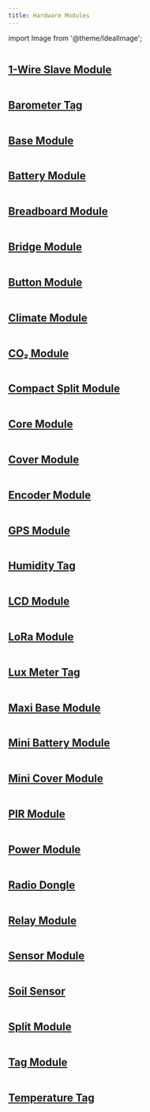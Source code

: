 ```yaml
---
title: Hardware Modules
---
```

import Image from '@theme/IdealImage';


<div class="container">
  <div class="row">
    <div class="col">
      <div><Image img={require('./1-wire-module.png')} /></div>
      <div><a href="./about-one-wire-slave-module"><h2 style={{textAlign: 'center'}}>1-Wire Slave Module</h2></a></div>
    </div>
    <div class="col">
      <div><Image img={require('./barometer-tag.png')} /></div>
      <div><a href="./about-barometer-tag"><h2 style={{textAlign: 'center'}}>Barometer Tag</h2></a></div>
    </div>
    <div class="col">
      <div><Image img={require('./base-module.png')} /></div>
      <div><a href="./about-base-module"><h2 style={{textAlign: 'center'}}>Base Module</h2></a></div>
    </div>
  </div>
  <div class="row">
    <div class="col">
      <div><Image img={require('./battery-module.png')} /></div>
      <div><a href="./about-battery-module"><h2 style={{textAlign: 'center'}}>Battery Module</h2></a></div>
    </div>
    <div class="col">
      <div><Image img={require('./breadboard-module.png')} /></div>
      <div><a href="./about-breadboard-module"><h2 style={{textAlign: 'center'}}>Breadboard Module</h2></a></div>
    </div>
    <div class="col">
      <div><Image img={require('./bridge-module.png')} /></div>
      <div><a href="./about-bridge-module"><h2 style={{textAlign: 'center'}}>Bridge Module</h2></a></div>
    </div>
  </div>
  <div class="row">
    <div class="col">
      <div><Image img={require('./button-module.png')} /></div>
      <div><a href="./about-button-module"><h2 style={{textAlign: 'center'}}>Button Module</h2></a></div>
    </div>
    <div class="col">
      <div><Image img={require('./climate-module.png')} /></div>
      <div><a href="./about-climate-module"><h2 style={{textAlign: 'center'}}>Climate Module</h2></a></div>
    </div>
    <div class="col">
      <div><Image img={require('./co2-module.png')} /></div>
      <div><a href="./about-co2-module"><h2 style={{textAlign: 'center'}}>CO₂ Module</h2></a></div>
    </div>
  </div>
  <div class="row">
    <div class="col">
      <div><Image img={require('./compact-split-module.png')} /></div>
      <div><a href="./about-compact-split-module"><h2 style={{textAlign: 'center'}}>Compact Split Module</h2></a></div>
    </div>
    <div class="col">
      <div><Image img={require('./core-module.png')} /></div>
      <div><a href="./about-core-module"><h2 style={{textAlign: 'center'}}>Core Module</h2></a></div>
    </div>
    <div class="col">
      <div><Image img={require('./cover-module.png')} /></div>
      <div><a href="./about-cover-module"><h2 style={{textAlign: 'center'}}>Cover Module</h2></a></div>
    </div>
  </div>
  <div class="row">
    <div class="col">
      <div><Image img={require('./encoder-module.png')} /></div>
      <div><a href="./about-encoder-module"><h2 style={{textAlign: 'center'}}>Encoder Module</h2></a></div>
    </div>
    <div class="col">
      <div><Image img={require('./gps-module.png')} /></div>
      <div><a href="./about-gps-module"><h2 style={{textAlign: 'center'}}>GPS Module</h2></a></div>
    </div>
    <div class="col">
      <div><Image img={require('./humidity-tag.png')} /></div>
      <div><a href="./about-humidity-tag"><h2 style={{textAlign: 'center'}}>Humidity Tag</h2></a></div>
    </div>
  </div>
  <div class="row">
    <div class="col">
      <div><Image img={require('./lcd-module.png')} /></div>
      <div><a href="./about-lcd-module"><h2 style={{textAlign: 'center'}}>LCD Module</h2></a></div>
    </div>
    <div class="col">
      <div><Image img={require('./lora-module.png')} /></div>
      <div><a href="./about-lora-module"><h2 style={{textAlign: 'center'}}>LoRa Module</h2></a></div>
    </div>
    <div class="col">
      <div><Image img={require('./lux-meter-tag.png')} /></div>
      <div><a href="./about-lux-meter-tag"><h2 style={{textAlign: 'center'}}>Lux Meter Tag</h2></a></div>
    </div>
  </div>
  <div class="row">
    <div class="col">
      <div><Image img={require('./maxi-base-module.png')} /></div>
      <div><a href="./about-maxi-base-module"><h2 style={{textAlign: 'center'}}>Maxi Base Module</h2></a></div>
    </div>
    <div class="col">
      <div><Image img={require('./mini-battery-module.png')} /></div>
      <div><a href="./about-mini-battery-module"><h2 style={{textAlign: 'center'}}>Mini Battery Module</h2></a></div>
    </div>
    <div class="col">
      <div><Image img={require('./mini-cover-module.png')} /></div>
      <div><a href="./about-mini-cover-module"><h2 style={{textAlign: 'center'}}>Mini Cover Module</h2></a></div>
    </div>
  </div>
  <div class="row">
    <div class="col">
      <div><Image img={require('./pir-module.png')} /></div>
      <div><a href="./about-pir-module"><h2 style={{textAlign: 'center'}}>PIR Module</h2></a></div>
    </div>
    <div class="col">
      <div><Image img={require('./power-module.png')} /></div>
      <div><a href="./about-power-module"><h2 style={{textAlign: 'center'}}>Power Module</h2></a></div>
    </div>
    <div class="col">
      <div><Image img={require('./radio-dongle.png')} /></div>
      <div><a href="./about-radio-dongle"><h2 style={{textAlign: 'center'}}>Radio Dongle</h2></a></div>
    </div>
  </div>
  <div class="row">
    <div class="col">
      <div><Image img={require('./relay-module.png')} /></div>
      <div><a href="./about-relay-module"><h2 style={{textAlign: 'center'}}>Relay Module</h2></a></div>
    </div>
    <div class="col">
      <div><Image img={require('./sensor-module.png')} /></div>
      <div><a href="./about-sensor-module"><h2 style={{textAlign: 'center'}}>Sensor Module</h2></a></div>
    </div>
    <div class="col">
      <div><Image img={require('./soil-sensor.png')} /></div>
      <div><a href="./about-soil-sensor"><h2 style={{textAlign: 'center'}}>Soil Sensor</h2></a></div>
    </div>
  </div>
  <div class="row">
    <div class="col">
      <div><Image img={require('./split-module.png')} /></div>
      <div><a href="./about-split-module"><h2 style={{textAlign: 'center'}}>Split Module</h2></a></div>
    </div>
    <div class="col">
      <div><Image img={require('./tag-module.png')} /></div>
      <div><a href="./about-tag-module"><h2 style={{textAlign: 'center'}}>Tag Module</h2></a></div>
    </div>
    <div class="col">
      <div><Image img={require('./temperature-tag.png')} /></div>
      <div><a href="./about-temperature-tag"><h2 style={{textAlign: 'center'}}>Temperature Tag</h2></a></div>
    </div>
  </div>
</div>
